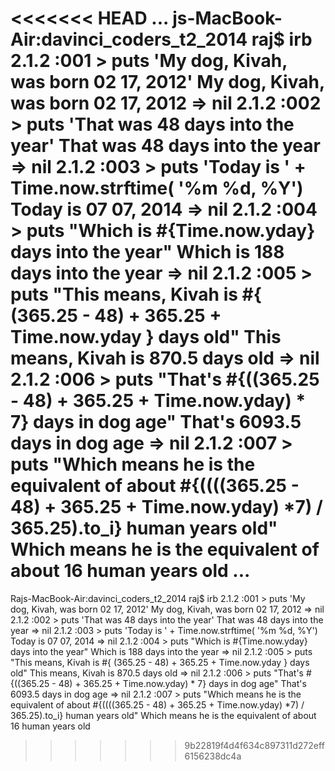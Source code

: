 <<<<<<< HEAD
...
js-MacBook-Air:davinci_coders_t2_2014 raj$ irb 2.1.2 :001 > puts 'My dog, Kivah, was born 02 17, 2012' My dog, Kivah, was born 02 17, 2012 => nil 2.1.2 :002 > puts 'That was 48 days into the year' That was 48 days into the year => nil 2.1.2 :003 > puts 'Today is ' + Time.now.strftime( '%m %d, %Y') Today is 07 07, 2014 => nil 2.1.2 :004 > puts "Which is #{Time.now.yday} days into the year" Which is 188 days into the year => nil 2.1.2 :005 > puts "This means, Kivah is #{ (365.25 - 48) + 365.25 + Time.now.yday } days old" This means, Kivah is 870.5 days old => nil 2.1.2 :006 > puts "That's #{((365.25 - 48) + 365.25 + Time.now.yday) * 7} days in dog age" That's 6093.5 days in dog age => nil 2.1.2 :007 > puts "Which means he is the equivalent of about #{((((365.25 - 48) + 365.25 + Time.now.yday) *7) / 365.25).to_i} human years old" Which means he is the equivalent of about 16 human years old
...
=======
Rajs-MacBook-Air:davinci_coders_t2_2014 raj$ irb
2.1.2 :001 > puts 'My dog, Kivah, was born 02 17, 2012'
My dog, Kivah, was born 02 17, 2012
 => nil
2.1.2 :002 > puts 'That was 48 days into the year'
That was 48 days into the year
 => nil
2.1.2 :003 > puts 'Today is ' + Time.now.strftime( '%m %d, %Y')
Today is 07 07, 2014
 => nil
2.1.2 :004 > puts "Which is #{Time.now.yday} days into the year"
Which is 188 days into the year
 => nil
2.1.2 :005 > puts "This means, Kivah is #{ (365.25 - 48) + 365.25 + Time.now.yday } days old"
This means, Kivah is 870.5 days old
 => nil
2.1.2 :006 > puts "That's #{((365.25 - 48) + 365.25 + Time.now.yday) * 7} days in dog age"
That's 6093.5 days in dog age
 => nil
2.1.2 :007 > puts "Which means he is the equivalent of about #{((((365.25 - 48) + 365.25 + Time.now.yday) *7) / 365.25).to_i} human years old"
Which means he is the equivalent of about 16 human years old
>>>>>>> 9b22819f4d4f634c897311d272eff6156238dc4a
